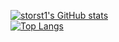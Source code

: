 [![storst1's GitHub stats](https://github-readme-stats-phi-eight-41.vercel.app/api?username=storst1&theme=aura&include_all_commits=true&hide_border=true&number_format=long&rank_icon=percentile&show_icons=true&hide=issues)](https://github.com/storst1/github-readme-stats) </br>
[![Top Langs](https://github-readme-stats-phi-eight-41.vercel.app/api/top-langs/?username=storst1&theme=aura&show_icons=true&layout=pie&langs_count=12&hide=Makefile,Dockerfile&size_weight=0.5&count_weight=0.5)](https://github.com/storst1/github-readme-stats) </br>
